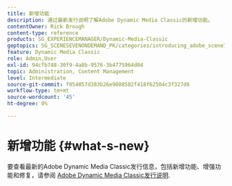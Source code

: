 ```yaml
---
title: 新增功能
description: 通过最新发行说明了解Adobe Dynamic Media Classic的新增功能。
contentOwner: Rick Brough
content-type: reference
products: SG_EXPERIENCEMANAGER/Dynamic-Media-Classic
geptopics: SG_SCENESEVENONDEMAND_PK/categories/introducing_adobe_scene7
feature: Dynamic Media Classic
role: Admin,User
exl-id: 94cfb748-30f9-4a8b-9576-3b4775964d04
topic: Administration, Content Management
level: Intermediate
source-git-commit: f054057d383b26e9088582f418f62504c3f327d8
workflow-type: tm+mt
source-wordcount: '45'
ht-degree: 0%

---
```


# 新增功能 {#what-s-new}

要查看最新的Adobe Dynamic Media Classic发行信息，包括新增功能、增强功能和修复，请参阅 [Adobe Dynamic Media Classic发行说明](https://experienceleague.adobe.com/en/docs/dynamic-media-developer-resources/release-notes/s7rn2017).
